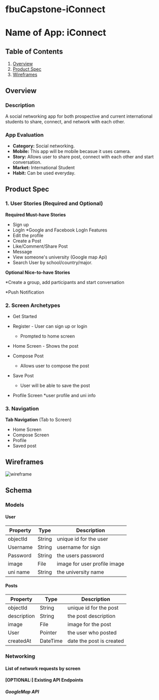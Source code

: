 # fbuCapstone-iConnect


# Name of App: iConnect

## Table of Contents
1. [Overview](#Overview)
1. [Product Spec](#Product-Spec)
1. [Wireframes](#Wireframes)

## Overview
### Description
A social networking app for both prospective and current international students to share, connect, and network with each other. 


### App Evaluation
- **Category:** Social networking.
- **Mobile:** This app will be mobile becasue it uses camera. 
- **Story:** Allows user to share post, connect with each other and start conversation.
- **Market:** International Student
- **Habit:** Can be used everyday.

## Product Spec
### 1. User Stories (Required and Optional)

**Required Must-have Stories**

* Sign up 
* LogIn 
  *Google and Facebook LogIn Features
* Edit the profile
* Create a Post
* Like/Comment/Share Post
* Message
* View someone's university (Google map Api)
* Search User by school/country/major.


**Optional Nice-to-have Stories**


*Create a group, add participants and start conversation

*Push Notification


### 2. Screen Archetypes

* Get Started
* Register - User can sign up or login
   * Prompted to home screen
  
* Home Screen - Shows the post
   
* Compose Post
   * Allows user to compose the post
* Save Post
   * User will be able to save the post
* Profile Screen
    *user profile and uni info

### 3. Navigation

**Tab Navigation** (Tab to Screen)

* Home Screen
* Compose Screen
* Profile
* Saved post
 



 
## Wireframes

![wireframe](https://user-images.githubusercontent.com/67130269/174226708-8cadde81-0dc9-47f6-b0ad-132c5ff67098.jpg)



## Schema 
### Models

#### User

   | Property      | Type     | Description |
   | ------------- | -------- | ------------|
   | objectId      | String   | unique id for the user |
   | Username      | String   | username for sign|
   | Password      | String   | the users password |
   | image         | File     | image for user profile image |
   | uni name        | String   | the university name |
  
   
   
   #### Posts

   | Property      | Type     | Description |
   | ------------- | -------- | ------------|
   | objectId      | String   | unique id for the post |
   |   description        | String   | the post description |
   | image         | File     | image for the post |
   | User          | Pointer   | the user who posted |
   | createdAt     | DateTime | date the post is created|
   
### Networking
#### List of network requests by screen

#### [OPTIONAL:] Existing API Endpoints
##### GoogleMap API 


   
    


